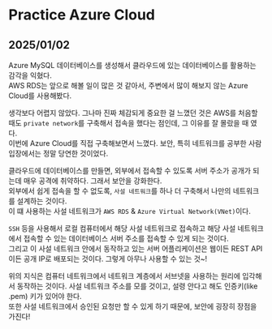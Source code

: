 # Practice Azure Cloud

## 2025/01/02

Azure MySQL 데이터베이스를 생성해서 클라우드에 있는 데이터베이스를 활용하는 감각을 익혔다. \
AWS RDS는 앞으로 해볼 일이 많은 것 같아서, 주변에서 많이 해보지 않는 Azure Cloud를 사용해봤다.

생각보다 어렵지 않았다. 그나마 진짜 체감되게 중요한 걸 느꼈던 것은 AWS를 처음할 때도 `private network`를 구축해서 접속을 했다는 점인데, 그 이유를 잘 몰랐을 때 였다. \
이번에 Azure Cloud를 직접 구축해보면서 느꼈다. 보안, 특히 네트워크를 공부한 사람 입장에서는 정말 당연한 것이었다. 

클라우드에 데이터베이스를 만들면, 외부에서 접속할 수 있도록 서버 주소가 공개가 되는데 매우 공격에 취약하다. 그래서 보안을 강화한다. \
외부에서 쉽게 접속을 할 수 없도록, `사설 네트워크`를 하나 더 구축해서 나만의 네트워크를 설계하는 것이다. \
이 떄 사용하는 사설 네트워크가 `AWS RDS` & `Azure Virtual Network(VNet)`이다.

`SSH` 등을 사용해서 로컬 컴퓨터에서 해당 사설 네트워크로 접속하고 해당 사설 네트워크에서 접속할 수 있는 데이터베이스 서버 주소를 접속할 수 있게 되는 것이다. \
그리고 이 사설 네트워크 안에서 동작하고 있는 서버 어플리케이션은 웹이든 REST API이든 공개 IP로 배포되는 것이다. 그렇게 아무나 사용할 수 있는 것~!

위의 지식은 컴퓨터 네트워크에서 네트워크 계층에서 서브넷을 사용하는 원리에 입각해서 동작하는 것이다. 사설 네트워크 주소를 모를 것이고, 설령 안다고 해도 인증키(like .pem) 키가 있어야 한다. \
또한 사설 네트워크에서 승인된 요청만 할 수 있게 하기 때문에, 보안에 굉장히 장점을 가진다!